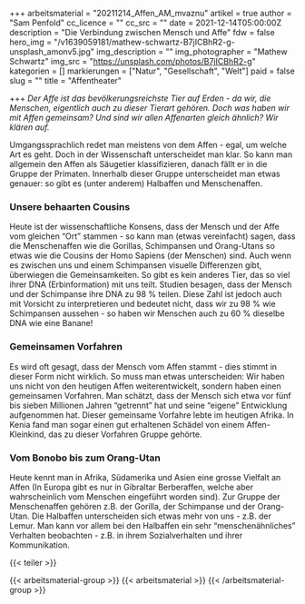 +++
arbeitsmaterial = "20211214_Affen_AM_mvaznu"
artikel = true
author = "Sam Penfold"
cc_licence = ""
cc_src = ""
date = 2021-12-14T05:00:00Z
description = "Die Verbindung zwischen Mensch und Affe"
fdw = false
hero_img = "/v1639059181/mathew-schwartz-B7jICBhR2-g-unsplash_amonv5.jpg"
img_description = ""
img_photographer = "Mathew Schwartz"
img_src = "https://unsplash.com/photos/B7jICBhR2-g"
kategorien = []
markierungen = ["Natur", "Gesellschaft", "Welt"]
paid = false
slug = ""
title = "Affentheater"

+++
_Der Affe ist das bevölkerungsreichste Tier auf Erden - da wir, die Menschen, eigentlich auch zu dieser Tierart gehören. Doch was haben wir mit Affen gemeinsam? Und sind wir allen Affenarten gleich ähnlich? Wir klären auf._

Umgangssprachlich redet man meistens von dem Affen - egal, um welche Art es geht. Doch in der Wissenschaft unterscheidet man klar. So kann man allgemein den Affen als Säugetier klassifizieren, danach fällt er in die Gruppe der Primaten. Innerhalb dieser Gruppe unterscheidet man etwas genauer: so gibt es (unter anderem) Halbaffen und Menschenaffen.

### Unsere behaarten Cousins

Heute ist der wissenschaftliche Konsens, dass der Mensch und der Affe vom gleichen “Ort” stammen - so kann man (etwas vereinfacht) sagen, dass die Menschenaffen wie die Gorillas, Schimpansen und Orang-Utans so etwas wie die Cousins der Homo Sapiens (der Menschen) sind. Auch wenn es zwischen uns und einem Schimpansen visuelle Differenzen gibt, überwiegen die Gemeinsamkeiten. So gibt es kein anderes Tier, das so viel ihrer DNA (Erbinformation) mit uns teilt. Studien besagen, dass der Mensch und der Schimpanse ihre DNA zu 98 % teilen. Diese Zahl ist jedoch auch mit Vorsicht zu interpretieren und bedeutet nicht, dass wir zu 98 % wie Schimpansen aussehen - so haben wir Menschen auch zu 60 % dieselbe DNA wie eine Banane!

### Gemeinsamen Vorfahren

Es wird oft gesagt, dass der Mensch vom Affen stammt - dies stimmt in dieser Form nicht wirklich. So muss man etwas unterscheiden: Wir haben uns nicht von den heutigen Affen weiterentwickelt, sondern haben einen gemeinsamen Vorfahren. Man schätzt, dass der Mensch sich etwa vor fünf bis sieben Millionen Jahren “getrennt” hat und seine “eigene” Entwicklung aufgenommen hat. Dieser gemeinsame Vorfahre lebte im heutigen Afrika. In Kenia fand man sogar einen gut erhaltenen Schädel von einem Affen-Kleinkind, das zu dieser Vorfahren Gruppe gehörte.

### Vom Bonobo bis zum Orang-Utan

Heute kennt man in Afrika, Südamerika und Asien eine grosse Vielfalt an Affen (In Europa gibt es nur in Gibraltar Berberaffen, welche aber wahrscheinlich vom Menschen eingeführt worden sind). Zur Gruppe der Menschenaffen gehören z.B. der Gorilla, der Schimpanse und der Orang-Utan. Die Halbaffen unterscheiden sich etwas mehr von uns - z.B. der Lemur. Man kann vor allem bei den Halbaffen ein sehr “menschenähnliches” Verhalten beobachten - z.B. in ihrem Sozialverhalten und ihrer Kommunikation.

{{< teiler >}}

{{< arbeitsmaterial-group >}}
{{< arbeitsmaterial >}}
{{< /arbeitsmaterial-group >}}
